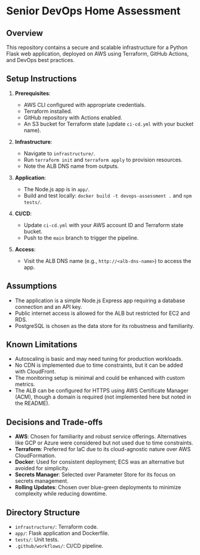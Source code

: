 # Senior DevOps Home Assessment

## Overview
This repository contains a secure and scalable infrastructure for a Python Flask web application, deployed on AWS using Terraform, GitHub Actions, and DevOps best practices.

## Setup Instructions
1. **Prerequisites**:
   - AWS CLI configured with appropriate credentials.
   - Terraform installed.
   - GitHub repository with Actions enabled.
   - An S3 bucket for Terraform state (update `ci-cd.yml` with your bucket name).

2. **Infrastructure**:
   - Navigate to `infrastructure/`.
   - Run `terraform init` and `terraform apply` to provision resources.
   - Note the ALB DNS name from outputs.

3. **Application**:
   - The Node.js app is in `app/`.
   - Build and test locally: `docker build -t devops-assessment .` and `npm tests/`.

4. **CI/CD**:
   - Update `ci-cd.yml` with your AWS account ID and Terraform state bucket.
   - Push to the `main` branch to trigger the pipeline.

5. **Access**:
   - Visit the ALB DNS name (e.g., `http://<alb-dns-name>`) to access the app.


## Assumptions
- The application is a simple Node.js Express app requiring a database connection and an API key.
- Public internet access is allowed for the ALB but restricted for EC2 and RDS.
- PostgreSQL is chosen as the data store for its robustness and familiarity.
  
## Known Limitations
- Autoscaling is basic and may need tuning for production workloads.
- No CDN is implemented due to time constraints, but it can be added with CloudFront.
- The monitoring setup is minimal and could be enhanced with custom metrics.
- The ALB can be configured for HTTPS using AWS Certificate Manager (ACM), though a domain is required (not     implemented here but noted in the README).

## Decisions and Trade-offs
- **AWS**: Chosen for familiarity and robust service offerings. Alternatives like GCP or Azure were considered but not used due to time constraints.
- **Terraform**: Preferred for IaC due to its cloud-agnostic nature over AWS CloudFormation.
- **Docker**: Used for consistent deployment; ECS was an alternative but avoided for simplicity.
- **Secrets Manager**: Selected over Parameter Store for its focus on secrets management.
- **Rolling Updates**: Chosen over blue-green deployments to minimize complexity while reducing downtime.

## Directory Structure
- `infrastructure/`: Terraform code.
- `app/`: Flask application and Dockerfile.
- `tests/`: Unit tests.
- `.github/workflows/`: CI/CD pipeline.
